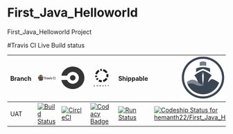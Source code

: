 # First_Java_Helloworld
First_Java_Helloworld Project

#Travis CI Live Build status


Branch|[![Travis CI logo](TravisCI.png)](https://travis-ci.org)|[![Circle CI logo](https://raw.githubusercontent.com/hemanth22/Images/master/CircleCI.png)](https://circleci.com/)|[![Codacy logo](https://raw.githubusercontent.com/hemanth22/Images/master/codacylogo.png)](https://www.codacy.com/)|Shippable|[![Codeship logo](https://raw.githubusercontent.com/hemanth22/Images/master/codeshiplogo.png)](https://codeship.com/)|[![appveyor logo](https://raw.githubusercontent.com/hemanth22/Images/master/Appveyor_ci.png)](https://ci.appveyor.com)|[![scrutinizer ci logo](https://raw.githubusercontent.com/hemanth22/Images/master/scrutinizercilogo.png)](https://scrutinizer-ci.com/)
---|---|---|---|---|---|---|---
UAT|[![Build Status](https://travis-ci.org/hemanth22/First_Java_Helloworld.svg?branch=master)](https://travis-ci.org/hemanth22/First_Java_Helloworld)|[![CircleCI](https://circleci.com/gh/hemanth22/First_Java_Helloworld/tree/UAT.svg?style=svg)](https://circleci.com/gh/hemanth22/First_Java_Helloworld/tree/UAT)|[![Codacy Badge](https://api.codacy.com/project/badge/Grade/287e937727ee4c8a84125abcb653a054)](https://www.codacy.com/app/hemanth22hemu/First_Java_Helloworld?utm_source=github.com&amp;utm_medium=referral&amp;utm_content=hemanth22/First_Java_Helloworld&amp;utm_campaign=Badge_Grade)|[![Run Status](https://api.shippable.com/projects/5be7cdea3038210700d18b8c/badge?branch=UAT)](https://app.shippable.com/github/hemanth22/First_Java_Helloworld/dashboard)|[![Codeship Status for hemanth22/First_Java_Helloworld](https://app.codeship.com/projects/d7549b20-fee0-0136-722a-2259481eb24e/status?branch=UAT)](/projects/322709)|[![Build status](https://ci.appveyor.com/api/projects/status/5dn67bgob43ssuqq/branch/UAT?svg=true)](https://ci.appveyor.com/project/hemanth22/first-java-helloworld/branch/UAT)|[![Build Status](https://scrutinizer-ci.com/g/hemanth22/First_Java_Helloworld/badges/build.png?b=UAT)](https://scrutinizer-ci.com/g/hemanth22/First_Java_Helloworld/build-status/UAT)

